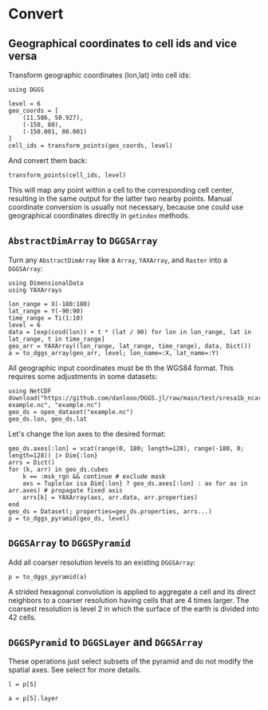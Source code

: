 # Convert

## Geographical coordinates to cell ids and vice versa

Transform geographic coordinates (lon,lat) into cell ids:

```@example convert
using DGGS

level = 6
geo_coords = [
    (11.586, 50.927),
    (-150, 80),
    (-150.001, 80.001)
]
cell_ids = transform_points(geo_coords, level)
```

And convert them back:

```@example convert
transform_points(cell_ids, level)
```

This will map any point within a cell to the corresponding cell center, resulting in the same output for the latter two nearby points.
Manual coordinate conversion is usually not necessary, because one could use geographical coordinates directly in `getindex` methods.

## `AbstractDimArray` to `DGGSArray`

Turn any `AbstractDimArray` like a `Array`, `YAXArray`, and `Raster` into a `DGGSArray`:

```@example convert
using DimensionalData
using YAXArrays

lon_range = X(-180:180)
lat_range = Y(-90:90)
time_range = Ti(1:10)
level = 6
data = [exp(cosd(lon)) + t * (lat / 90) for lon in lon_range, lat in lat_range, t in time_range]
geo_arr = YAXArray((lon_range, lat_range, time_range), data, Dict())
a = to_dggs_array(geo_arr, level; lon_name=:X, lat_name=:Y)
```

All geographic input coordinates must be th the WGS84 format.
This requires some adjustments in some datasets:

```@example convert
using NetCDF
download("https://github.com/danlooo/DGGS.jl/raw/main/test/sresa1b_ncar_ccsm3-example.nc", "example.nc")
geo_ds = open_dataset("example.nc")
geo_ds.lon, geo_ds.lat
```

Let's change the lon axes to the desired format:

```@example convert
geo_ds.axes[:lon] = vcat(range(0, 180; length=128), range(-180, 0; length=128)) |> Dim{:lon}
arrs = Dict()
for (k, arr) in geo_ds.cubes
    k == :msk_rgn && continue # exclude mask
    axs = Tuple(ax isa Dim{:lon} ? geo_ds.axes[:lon] : ax for ax in arr.axes) # propagate fixed axis
    arrs[k] = YAXArray(axs, arr.data, arr.properties)
end
geo_ds = Dataset(; properties=geo_ds.properties, arrs...)
p = to_dggs_pyramid(geo_ds, level)
```

## `DGGSArray` to `DGGSPyramid`

Add all coarser resolution levels to an existing `DGGSArray`:

```@example convert
p = to_dggs_pyramid(a)
```

A strided hexagonal convolution is applied to aggregate a cell and its direct neighbors to a coarser resolution having cells that are 4 times larger.
The coarsest resolution is level 2 in which the surface of the earth is divided into 42 cells.

## `DGGSPyramid` to `DGGSLayer` and `DGGSArray`

These operations just select subsets of the pyramid and do not modify the spatial axes.
See select for more details.

```@example convert
l = p[5]
```

```@example convert
a = p[5].layer
```